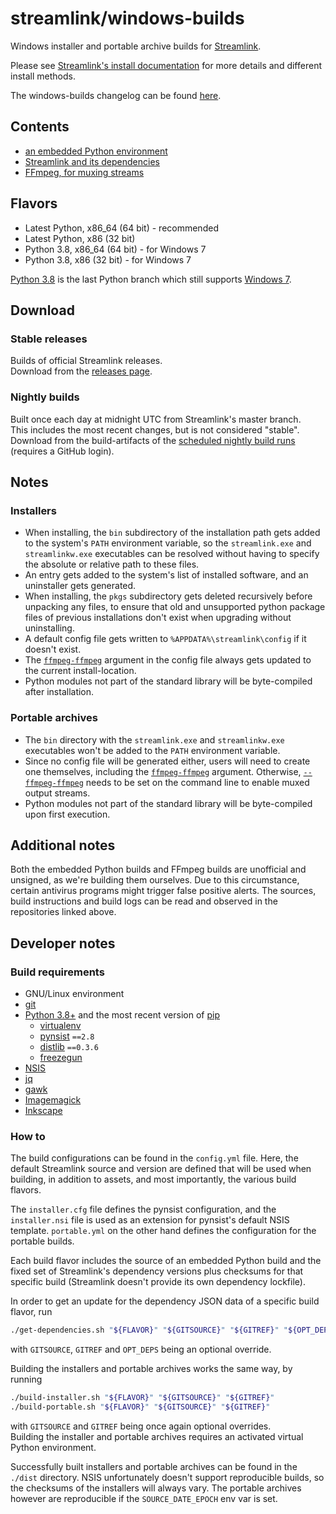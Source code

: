 streamlink/windows-builds
====

Windows installer and portable archive builds for [Streamlink](https://github.com/streamlink/streamlink).

Please see [Streamlink's install documentation](https://streamlink.github.io/install.html) for more details and different install methods.

The windows-builds changelog can be found [here](https://github.com/streamlink/windows-builds/blob/master/CHANGELOG.md).


## Contents

- [an embedded Python environment](https://github.com/streamlink/python-windows-embed)
- [Streamlink and its dependencies](https://github.com/streamlink/streamlink)
- [FFmpeg, for muxing streams](https://github.com/streamlink/FFmpeg-Builds)


## Flavors

- Latest Python, x86\_64 (64 bit) - recommended
- Latest Python, x86 (32 bit)
- Python 3.8, x86\_64 (64 bit) - for Windows 7
- Python 3.8, x86 (32 bit) - for Windows 7

[Python 3.8](https://endoflife.date/python) is the last Python branch which still supports [Windows 7](https://endoflife.date/windows).


## Download

### Stable releases

Builds of official Streamlink releases.  
Download from the [releases page](https://github.com/streamlink/windows-builds/releases).

### Nightly builds  

Built once each day at midnight UTC from Streamlink's master branch.  
This includes the most recent changes, but is not considered "stable".  
Download from the build-artifacts of the [scheduled nightly build runs](https://github.com/streamlink/windows-builds/actions?query=event%3Aschedule+is%3Asuccess+branch%3Amaster) (requires a GitHub login).


## Notes

### Installers

- When installing, the `bin` subdirectory of the installation path gets added to the system's `PATH` environment variable, so the `streamlink.exe` and `streamlinkw.exe` executables can be resolved without having to specify the absolute or relative path to these files.
- An entry gets added to the system's list of installed software, and an uninstaller gets generated.
- When installing, the `pkgs` subdirectory gets deleted recursively before unpacking any files, to ensure that old and unsupported python package files of previous installations don't exist when upgrading without uninstalling.
- A default config file gets written to `%APPDATA%\streamlink\config` if it doesn't exist.
- The [`ffmpeg-ffmpeg`](https://streamlink.github.io/cli.html#cmdoption-ffmpeg-ffmpeg) argument in the config file always gets updated to the current install-location.
- Python modules not part of the standard library will be byte-compiled after installation.

### Portable archives

- The `bin` directory with the `streamlink.exe` and `streamlinkw.exe` executables won't be added to the `PATH` environment variable.
- Since no config file will be generated either, users will need to create one themselves, including the [`ffmpeg-ffmpeg`](https://streamlink.github.io/cli.html#cmdoption-ffmpeg-ffmpeg) argument. Otherwise, [`--ffmpeg-ffmpeg`](https://streamlink.github.io/cli.html#cmdoption-ffmpeg-ffmpeg) needs to be set on the command line to enable muxed output streams.
- Python modules not part of the standard library will be byte-compiled upon first execution.


## Additional notes

Both the embedded Python builds and FFmpeg builds are unofficial and unsigned, as we're building them ourselves. Due to this circumstance, certain antivirus programs might trigger false positive alerts. The sources, build instructions and build logs can be read and observed in the repositories linked above.


## Developer notes

### Build requirements

- GNU/Linux environment
- [git](https://git-scm.com/)
- [Python 3.8+](https://www.python.org/) and the most recent version of [pip](https://pip.pypa.io/en/stable/)
  - [virtualenv](https://pypi.org/project/virtualenv/)
  - [pynsist](https://pypi.org/project/pynsist/) `==2.8`
  - [distlib](https://pypi.org/project/distlib/) `==0.3.6`
  - [freezegun](https://pypi.org/project/freezegun/)
- [NSIS](https://nsis.sourceforge.io/Main_Page)
- [jq](https://stedolan.github.io/jq/)
- [gawk](https://www.gnu.org/software/gawk/)
- [Imagemagick](https://imagemagick.org/index.php)
- [Inkscape](https://inkscape.org/)

### How to

The build configurations can be found in the `config.yml` file. Here, the default Streamlink source and version are defined that will be used when building, in addition to assets, and most importantly, the various build flavors.

The `installer.cfg` file defines the pynsist configuration, and the `installer.nsi` file is used as an extension for pynsist's default NSIS template. `portable.yml` on the other hand defines the configuration for the portable builds.

Each build flavor includes the source of an embedded Python build and the fixed set of Streamlink's dependency versions plus checksums for that specific build (Streamlink doesn't provide its own dependency lockfile).

In order to get an update for the dependency JSON data of a specific build flavor, run

```sh
./get-dependencies.sh "${FLAVOR}" "${GITSOURCE}" "${GITREF}" "${OPT_DEPS}"
```

with `GITSOURCE`, `GITREF` and `OPT_DEPS` being an optional override.

Building the installers and portable archives works the same way, by running

```sh
./build-installer.sh "${FLAVOR}" "${GITSOURCE}" "${GITREF}"
./build-portable.sh "${FLAVOR}" "${GITSOURCE}" "${GITREF}"
```

with `GITSOURCE` and `GITREF` being once again optional overrides.  
Building the installer and portable archives requires an activated virtual Python environment.

Successfully built installers and portable archives can be found in the `./dist` directory. NSIS unfortunately doesn't support reproducible builds, so the checksums of the installers will always vary. The portable archives however are reproducible if the `SOURCE_DATE_EPOCH` env var is set.

